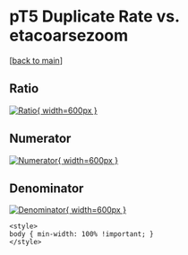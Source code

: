 # pT5 Duplicate Rate vs. etacoarsezoom

[[back to main](./)]



## Ratio

[![Ratio](../mtv/var/pT5_duplrate_etacoarsezoom.png){ width=600px }](../mtv/var/pT5_duplrate_etacoarsezoom.pdf)

## Numerator

[![Numerator](../mtv/num/pT5_duplrate_etacoarsezoom_num.png){ width=600px }](../mtv/num/pT5_duplrate_etacoarsezoom_num.pdf)

## Denominator

[![Denominator](../mtv/den/pT5_duplrate_etacoarsezoom_den.png){ width=600px }](../mtv/den/pT5_duplrate_etacoarsezoom_den.pdf)


``` {=html}
<style>
body { min-width: 100% !important; }
</style>
```
